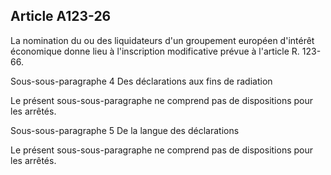 Article A123-26
----
La nomination du ou des liquidateurs d'un groupement européen d'intérêt
économique donne lieu à l'inscription modificative prévue à l'article R. 123-66.

Sous-sous-paragraphe 4 Des déclarations aux fins de radiation

Le présent sous-sous-paragraphe ne comprend pas de dispositions pour les
arrêtés.

Sous-sous-paragraphe 5 De la langue des déclarations

Le présent sous-sous-paragraphe ne comprend pas de dispositions pour les
arrêtés.
